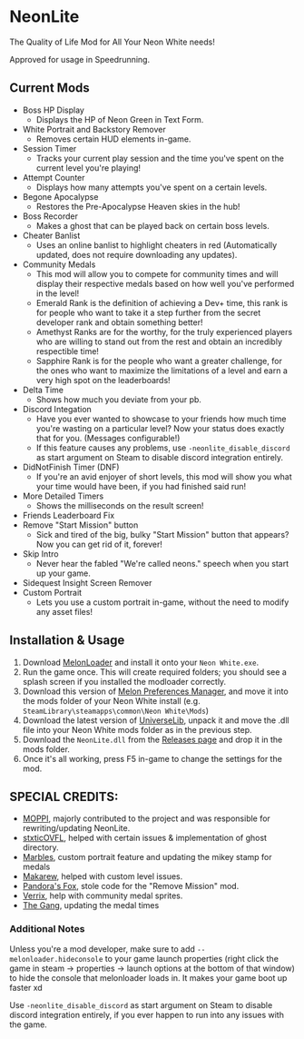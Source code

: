 # NeonLite
 The Quality of Life Mod for All Your Neon White needs!

 Approved for usage in Speedrunning. 

## Current Mods

* Boss HP Display
  * Displays the HP of Neon Green in Text Form.
* White Portrait and Backstory Remover
  * Removes certain HUD elements in-game.
* Session Timer
  * Tracks your current play session and the time you've spent on the current level you're playing!
* Attempt Counter
  * Displays how many attempts you've spent on a certain levels.
* Begone Apocalypse
  * Restores the Pre-Apocalypse Heaven skies in the hub!
* Boss Recorder
  * Makes a ghost that can be played back on certain boss levels.
* Cheater Banlist
  * Uses an online banlist to highlight cheaters in red (Automatically updated, does not require downloading any updates).
* Community Medals
  * This mod will allow you to compete for community times and will display their respective medals based on how well you've performed in the level!
  * Emerald Rank is the definition of achieving a Dev+ time, this rank is for people who want to take it a step further from the secret developer rank and obtain something better!
  * Amethyst Ranks are for the worthy, for the truly experienced players who are willing to stand out from the rest and obtain an incredibly respectible time!
  * Sapphire Rank is for the people who want a greater challenge, for the ones who want to maximize the limitations of a level and earn a very high spot on the leaderboards!
* Delta Time
  * Shows how much you deviate from your pb.
* Discord Integation
  * Have you ever wanted to showcase to your friends how much time you're wasting on a particular level? Now your status does exactly that for you. (Messages configurable!)
  * If this feature causes any problems, use `-neonlite_disable_discord` as start argument on Steam to disable discord integration entirely.
* DidNotFinish Timer (DNF)
  * If you're an avid enjoyer of short levels, this mod will show you what your time would have been, if you had finished said run!
* More Detailed Timers
  * Shows the milliseconds on the result screen!
* Friends Leaderboard Fix
* Remove "Start Mission" button
  * Sick and tired of the big, bulky "Start Mission" button that appears? Now you can get rid of it, forever!
* Skip Intro
  * Never hear the fabled "We're called neons." speech when you start up your game.
* Sidequest Insight Screen Remover
* Custom Portrait
  * Lets you use a custom portrait in-game, without the need to modify any asset files!

## Installation & Usage

1. Download [MelonLoader](https://github.com/LavaGang/MelonLoader/releases/latest) and install it onto your `Neon White.exe`.
2. Run the game once. This will create required folders; you should see a splash screen if you installed the modloader correctly.
3. Download this version of [Melon Preferences Manager](https://github.com/Bluscream/MelonPreferencesManager/releases/download/1.3.1/MelonPrefManager.Mono.dll), and move it into the mods folder of your Neon White install (e.g. `SteamLibrary\steamapps\common\Neon White\Mods`)
4. Download the latest version of [UniverseLib](https://github.com/sinai-dev/UniverseLib/releases/download/1.5.1/UniverseLib.Mono.zip), unpack it and move the .dll file into your Neon White mods folder as in the previous step.
5. Download the `NeonLite.dll` from the [Releases page](https://github.com/Faustas156/NeonLite/releases) and drop it in the mods folder.
6. Once it's all working, press F5 in-game to change the settings for the mod.

## SPECIAL CREDITS:

* [MOPPI](https://github.com/MOPSKATER), majorly contributed to the project and was responsible for rewriting/updating NeonLite.
* [stxticOVFL](https://github.com/stxticOVFL), helped with certain issues & implementation of ghost directory.
* [Marbles](https://github.com/MarblesFr), custom portrait feature and updating the mikey stamp for medals
* [Makarew](https://github.com/Makarew), helped with custom level issues.
* [Pandora's Fox](https://github.com/PandorasFox), stole code for the "Remove Mission" mod.
* [Verrix](https://discord.gg/SFnWweK8r9), help with community medal sprites.
* [The Gang](https://github.com/steelLMG), updating the medal times

### Additional Notes

Unless you're a mod developer, make sure to add `--melonloader.hideconsole` to your game launch properties (right click the game in steam -> properties -> launch options at the bottom of that window) to hide the console that melonloader loads in. It makes your game boot up faster xd

Use `-neonlite_disable_discord` as start argument on Steam to disable discord integration entirely, if you ever happen to run into any issues with the game.
